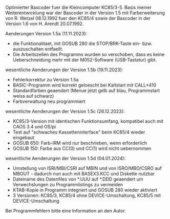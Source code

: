 Optimierter Bascoder fuer die Kleincomputer KC85/3-5. Basis meiner Weiterentwicklung war der Bascoder in der Version 1.5 mit Farberweiterung von R. Wetzel 08.12.1992 fuer den KC85/4 sowie der Bascoder in der Version 1.6 von H. Arendt 20.07.1992.

Aenderungen Version 1.5a (11.11.2023):

- die Funktionalitaet, mit GOSUB 280 die STOP/BRK-Taste ein- bzw. auszuschalten entfaellt.
- Die Arbeitszellen des Programms wurden so verschoben, dass es keine Ueberschneidung mehr mit der M052-Software (USB-Tastatur) gibt.

wesentliche Aenderungen der Version 1.5b (19.11.2023):

- Fehlerkorrektur zu Version 1.5a
- BASIC-Programm wird korrekt geloescht bei Kaltstart mit CALL*410
- Standardfarben geaendert (Menue jetzt gelb auf blau, Programmstart weiss auf schwarz)
- Farbverwaltung neu programmiert

wesentliche Aenderungen der Version 1.5c (26.12.2023):

- KC85/3-Version mit identischen Funktionsumfang, kompatibel auch mit CAOS 3.4 und OS/pi
- Test auf "schwaches Kassetteninterface" beim KC85/4 wieder eingebaut
- GOSUB 650: Farb-IRM wird nur beschrieben, wenn erforderlich
- GOSUB 150: Farbe aus CC(0) und CC(1) wird nicht uebernommen

wesentliche Aenderungen der Version 1.5d (04.01.2024):

- Umstellung von ISRI/MBI/CSRI auf MBIN und von ISRO/MBO/CSRO auf MBOUT - dadurch nun auch mit BASEX3.KCC und Diskette nutzbar
- Dateiname des Datenfiles von *.UUU auf *.DDD geaendert um Verwechslungen zu Programmlistings zu vermeiden
- KTAB-Kopie in Programm integriert und GOSUB 280 wieder aktiviert
- 3 Versionen: KC85/3, KC85/4 ohne DEVICE-Umschaltung, KC85/5 mit DEVICE-Umschaltung

Bei Programmfehlern bitte eine Information an den Autor.
